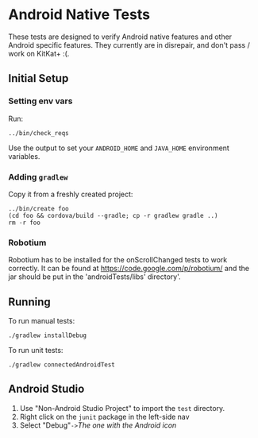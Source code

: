 <!--
#
# Licensed to the Apache Software Foundation (ASF) under one
# or more contributor license agreements.  See the NOTICE file
# distributed with this work for additional information
# regarding copyright ownership.  The ASF licenses this file
# to you under the Apache License, Version 2.0 (the
# "License"); you may not use this file except in compliance
# with the License.  You may obtain a copy of the License at
#
# http://www.apache.org/licenses/LICENSE-2.0
#
# Unless required by applicable law or agreed to in writing,
# software distributed under the License is distributed on an
# "AS IS" BASIS, WITHOUT WARRANTIES OR CONDITIONS OF ANY
#  KIND, either express or implied.  See the License for the
# specific language governing permissions and limitations
# under the License.
#
-->
# Android Native Tests

These tests are designed to verify Android native features and other Android specific features.
They currently are in disrepair, and don't pass / work on KitKat+ :(.

## Initial Setup

### Setting env vars

Run:

    ../bin/check_reqs

Use the output to set your `ANDROID_HOME` and `JAVA_HOME` environment variables.

### Adding `gradlew`

Copy it from a freshly created project:

    ../bin/create foo
    (cd foo && cordova/build --gradle; cp -r gradlew gradle ..)
    rm -r foo

### Robotium

Robotium has to be installed for the onScrollChanged tests to work correctly.  It can be
found at https://code.google.com/p/robotium/ and the jar should be put in the
'androidTests/libs' directory'.

## Running

To run manual tests:

    ./gradlew installDebug

To run unit tests:

    ./gradlew connectedAndroidTest

## Android Studio

1. Use "Non-Android Studio Project" to import the `test` directory.
2. Right click on the `junit` package in the left-side nav
3. Select "Debug"`->`_The one with the Android icon_
